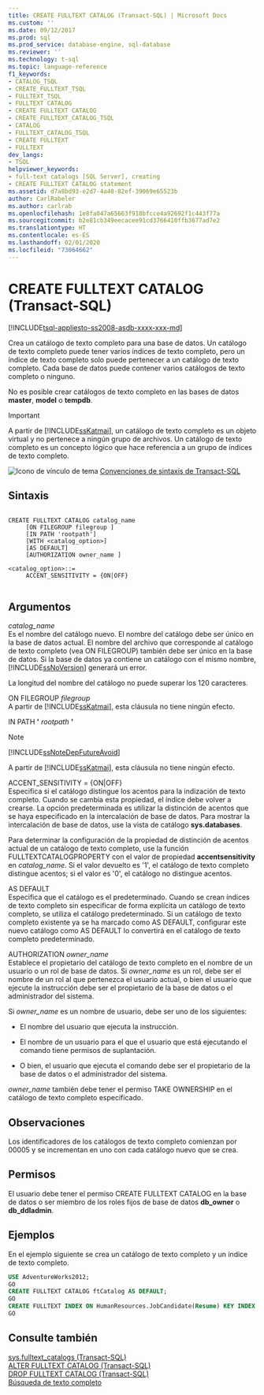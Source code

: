```yaml
---
title: CREATE FULLTEXT CATALOG (Transact-SQL) | Microsoft Docs
ms.custom: ''
ms.date: 09/12/2017
ms.prod: sql
ms.prod_service: database-engine, sql-database
ms.reviewer: ''
ms.technology: t-sql
ms.topic: language-reference
f1_keywords:
- CATALOG_TSQL
- CREATE_FULLTEXT_TSQL
- FULLTEXT_TSQL
- FULLTEXT CATALOG
- CREATE FULLTEXT CATALOG
- CREATE_FULLTEXT_CATALOG_TSQL
- CATALOG
- FULLTEXT_CATALOG_TSQL
- CREATE FULLTEXT
- FULLTEXT
dev_langs:
- TSQL
helpviewer_keywords:
- full-text catalogs [SQL Server], creating
- CREATE FULLTEXT CATALOG statement
ms.assetid: d7a8bd93-e2d7-4a40-82ef-39069e65523b
author: CarlRabeler
ms.author: carlrab
ms.openlocfilehash: 1e8fa047a65663f918bfcce4a92692f1c443f77a
ms.sourcegitcommit: b2e81cb349eecacee91cd3766410ffb3677ad7e2
ms.translationtype: HT
ms.contentlocale: es-ES
ms.lasthandoff: 02/01/2020
ms.locfileid: "73064662"
---
```

# <a name="create-fulltext-catalog-transact-sql"></a>CREATE FULLTEXT CATALOG (Transact-SQL)
[!INCLUDE[tsql-appliesto-ss2008-asdb-xxxx-xxx-md](../../includes/tsql-appliesto-ss2008-asdb-xxxx-xxx-md.md)]

  Crea un catálogo de texto completo para una base de datos. Un catálogo de texto completo puede tener varios índices de texto completo, pero un índice de texto completo solo puede pertenecer a un catálogo de texto completo. Cada base de datos puede contener varios catálogos de texto completo o ninguno.  
  
 No es posible crear catálogos de texto completo en las bases de datos **master**, **model** o **tempdb**.  
  
> [!IMPORTANT]  
>  A partir de [!INCLUDE[ssKatmai](../../includes/sskatmai-md.md)], un catálogo de texto completo es un objeto virtual y no pertenece a ningún grupo de archivos. Un catálogo de texto completo es un concepto lógico que hace referencia a un grupo de índices de texto completo.  
  
 ![Icono de vínculo de tema](../../database-engine/configure-windows/media/topic-link.gif "Icono de vínculo de tema") [Convenciones de sintaxis de Transact-SQL](../../t-sql/language-elements/transact-sql-syntax-conventions-transact-sql.md)  
  
## <a name="syntax"></a>Sintaxis  
  
```  
  
CREATE FULLTEXT CATALOG catalog_name  
     [ON FILEGROUP filegroup ]  
     [IN PATH 'rootpath']  
     [WITH <catalog_option>]  
     [AS DEFAULT]  
     [AUTHORIZATION owner_name ]  
  
<catalog_option>::=  
     ACCENT_SENSITIVITY = {ON|OFF}  
  
```  
  
## <a name="arguments"></a>Argumentos  
 *catalog_name*  
 Es el nombre del catálogo nuevo. El nombre del catálogo debe ser único en la base de datos actual. El nombre del archivo que corresponde al catálogo de texto completo (vea ON FILEGROUP) también debe ser único en la base de datos. Si la base de datos ya contiene un catálogo con el mismo nombre, [!INCLUDE[ssNoVersion](../../includes/ssnoversion-md.md)] generará un error.  
  
 La longitud del nombre del catálogo no puede superar los 120 caracteres.  
  
 ON FILEGROUP *filegroup*  
 A partir de [!INCLUDE[ssKatmai](../../includes/sskatmai-md.md)], esta cláusula no tiene ningún efecto.  
  
 IN PATH **'** _rootpath_ **'**  
 > [!NOTE]  
>  [!INCLUDE[ssNoteDepFutureAvoid](../../includes/ssnotedepfutureavoid-md.md)]  
  
 A partir de [!INCLUDE[ssKatmai](../../includes/sskatmai-md.md)], esta cláusula no tiene ningún efecto.  
  
 ACCENT_SENSITIVITY = {ON|OFF}  
 Especifica si el catálogo distingue los acentos para la indización de texto completo. Cuando se cambia esta propiedad, el índice debe volver a crearse. La opción predeterminada es utilizar la distinción de acentos que se haya especificado en la intercalación de base de datos. Para mostrar la intercalación de base de datos, use la vista de catálogo **sys.databases**.  
  
 Para determinar la configuración de la propiedad de distinción de acentos actual de un catálogo de texto completo, use la función FULLTEXTCATALOGPROPERTY con el valor de propiedad **accentsensitivity** en *catalog_name*. Si el valor devuelto es '1', el catálogo de texto completo distingue acentos; si el valor es '0', el catálogo no distingue acentos.  
  
 AS DEFAULT  
 Especifica que el catálogo es el predeterminado. Cuando se crean índices de texto completo sin especificar de forma explícita un catálogo de texto completo, se utiliza el catálogo predeterminado. Si un catálogo de texto completo existente ya se ha marcado como AS DEFAULT, configurar este nuevo catálogo como AS DEFAULT lo convertirá en el catálogo de texto completo predeterminado.  
  
 AUTHORIZATION *owner_name*  
 Establece el propietario del catálogo de texto completo en el nombre de un usuario o un rol de base de datos. Si *owner_name* es un rol, debe ser el nombre de un rol al que pertenezca el usuario actual, o bien el usuario que ejecute la instrucción debe ser el propietario de la base de datos o el administrador del sistema.  
  
 Si *owner_name* es un nombre de usuario, debe ser uno de los siguientes:  
  
-   El nombre del usuario que ejecuta la instrucción.  
  
-   El nombre de un usuario para el que el usuario que está ejecutando el comando tiene permisos de suplantación.  
  
-   O bien, el usuario que ejecuta el comando debe ser el propietario de la base de datos o el administrador del sistema.  
  
 *owner_name* también debe tener el permiso TAKE OWNERSHIP en el catálogo de texto completo especificado.  
  
## <a name="remarks"></a>Observaciones  
 Los identificadores de los catálogos de texto completo comienzan por 00005 y se incrementan en uno con cada catálogo nuevo que se crea.  
  
## <a name="permissions"></a>Permisos  
 El usuario debe tener el permiso CREATE FULLTEXT CATALOG en la base de datos o ser miembro de los roles fijos de base de datos **db_owner** o **db_ddladmin**.  
  
## <a name="examples"></a>Ejemplos  
 En el ejemplo siguiente se crea un catálogo de texto completo y un índice de texto completo.  
  
```sql  
USE AdventureWorks2012;  
GO  
CREATE FULLTEXT CATALOG ftCatalog AS DEFAULT;  
GO  
CREATE FULLTEXT INDEX ON HumanResources.JobCandidate(Resume) KEY INDEX PK_JobCandidate_JobCandidateID;  
GO  
```  
  
## <a name="see-also"></a>Consulte también  
 [sys.fulltext_catalogs &#40;Transact-SQL&#41;](../../relational-databases/system-catalog-views/sys-fulltext-catalogs-transact-sql.md)   
 [ALTER FULLTEXT CATALOG &#40;Transact-SQL&#41;](../../t-sql/statements/alter-fulltext-catalog-transact-sql.md)   
 [DROP FULLTEXT CATALOG &#40;Transact-SQL&#41;](../../t-sql/statements/drop-fulltext-catalog-transact-sql.md)   
 [Búsqueda de texto completo](../../relational-databases/search/full-text-search.md)   
 
  
  
